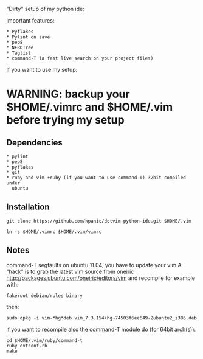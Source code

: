"Dirty" setup of my python ide:

Important features:

    * Pyflakes
    * Pylint on save
    * pep8
    * NERDTree
    * Taglist
    * command-T (a fast live search on your project files)

If you want to use my setup:

# WARNING: backup your $HOME/.vimrc and $HOME/.vim before trying my setup

## Dependencies

    * pylint
    * pep8
    * pyflakes
    * git
    * ruby and vim +ruby (if you want to use command-T) 32bit compiled under
      ubuntu

## Installation

    git clone https://github.com/kpanic/dotvim-python-ide.git $HOME/.vim

    ln -s $HOME/.vimrc $HOME/.vim/vimrc

## Notes

command-T segfaults on ubuntu 11.04, you have to update your vim
A "hack" is to grab the latest vim source from oneiric
http://packages.ubuntu.com/oneiric/editors/vim and recompile for example
with:

    fakeroot debian/rules binary

then:

    sudo dpkg -i vim-*hg*deb vim_7.3.154+hg~74503f6ee649-2ubuntu2_i386.deb

if you want to recompile also the command-T module do (for 64bit arch(s)):

    cd $HOME/.vim/ruby/command-t
    ruby extconf.rb
    make
